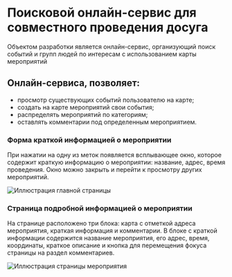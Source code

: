 # Поисковой онлайн-сервис для совместного проведения досуга
Объектом разработки является онлайн-сервис, организующий поиск событий и групп
людей по интересам с использованием карты мероприятий
## Онлайн-сервиса, позволяет:
- просмотр существующих событий пользователю на карте;
- создать на карте мероприятий свои события;
- распределять мероприятий по категориям;
- оставлять комментарии под определенным мероприятием.

### Форма краткой информацией о мероприятии
При нажатии на одну из меток появляется всплывающее окно, которое содержит
краткую информацию о мероприятии: название, адрес, время проведения. Окно
можно закрыть и перейти к просмотру других мероприятий.

![Иллюстрация главной страницы](https://github.com/Afsent/ComeWithMe/tree/master/app/assets/images/main_page.png)

### Страница подробной информацией о мероприятии
На странице расположено три блока: карта с отметкой адреса мероприятия, краткая информация и комментарии. 
В блоке с краткой информации содержится название мероприятия, его адрес, время, координаты, 
краткое описание и кнопка для перемещения фокуса страницы на раздел комментариев.

![Иллюстрация страницы мероприятия](https://github.com/Afsent/ComeWithMe/tree/master/app/assets/images/page1.png)
